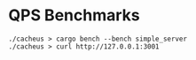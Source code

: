 # QPS Benchmarks

```shell
./cacheus > cargo bench --bench simple_server
./cacheus > curl http://127.0.0.1:3001
```